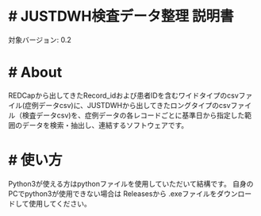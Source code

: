 # \# JUSTDWH検査データ整理 説明書

対象バージョン: 0.2

# \# About

REDCapから出してきたRecord_idおよび患者IDを含むワイドタイプのcsvファイル(症例データcsv)に、JUSTDWHから出してきたロングタイプのcsvファイル（検査データcsv)を、症例データの各レコードごとに基準日から指定した範囲のデータを検索・抽出し、連結するソフトウェアです。

# \# 使い方

Python3が使える方はpythonファイルを使用していただいて結構です。
自身のPCでpython3が使用できない場合は Releasesから .exeファイルをダウンロードして使用してください。
